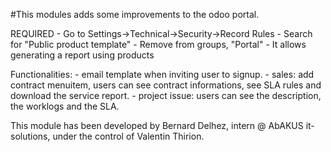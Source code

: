 #This modules adds some improvements to the odoo portal. 
    
REQUIRED
    - Go to Settings->Technical->Security->Record Rules
    - Search for "Public product template"
    - Remove from groups, "Portal"
    - It allows generating a report using products

Functionalities:
    - email template when inviting user to signup.
    - sales: add contract menuitem, users can see contract informations, see SLA rules and download the service report.
    - project issue: users can see the description, the worklogs and the SLA.

This module has been developed by Bernard Delhez, intern @ AbAKUS it-solutions, under the control of Valentin Thirion.